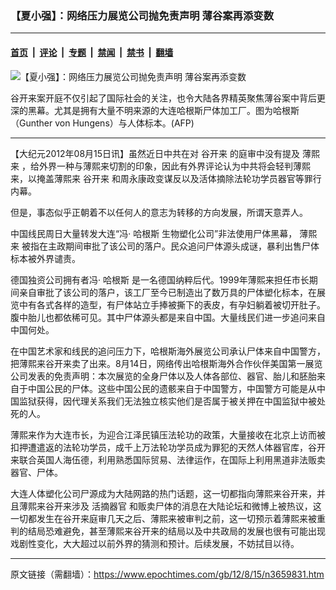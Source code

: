 ### 【夏小强】：网络压力展览公司抛免责声明 薄谷案再添变数

---

#### [首页](../../../..?n3659831) &nbsp;|&nbsp; [评论](../../../../../epoch-comment?n3659831) &nbsp;|&nbsp; [专题](../../../../../epoch-special?n3659831) &nbsp;|&nbsp; [禁闻](../../../../../epoch-news?n3659831) &nbsp;|&nbsp; [禁书](../../../../../books?n3659831) &nbsp;|&nbsp; [翻墙](https://github.com/gfw-breaker/nogfw/blob/master/README.md?n3659831)


<div><img alt="【夏小强】：网络压力展览公司抛免责声明 薄谷案再添变数" class="attachment-djy_600_400 size-djy_600_400 wp-post-image" src="https://i.epochtimes.com/assets/uploads/2012/08/1208150836451497-600x400.jpg"/>
<div class="caption">
 <p>
  谷开来案开庭不仅引起了国际社会的关注，也令大陆各界精英聚焦薄谷案中背后更深的黑幕。尤其是拥有大量不明来源的大连哈根斯尸体加工厂。图为哈根斯（Gunther von Hungens）与人体标本。(AFP)
 </p>
</div></div><hr/><div class="post_content" id="artbody" itemprop="articleBody">
 <!-- article content begin -->
 <p>
  【大纪元2012年08月15日讯】虽然近日中共在对
  <ok href="https://www.epochtimes.com/gb/tag/%E8%B0%B7%E5%BC%80%E6%9D%A5.html">
   谷开来
  </ok>
  的庭审中没有提及
  <ok href="https://www.epochtimes.com/gb/tag/%E8%96%84%E7%86%99%E6%9D%A5.html">
   薄熙来
  </ok>
  ，给外界一种与薄熙来切割的印象，因此有外界评论认为中共将会轻判薄熙来，以掩盖薄熙来
  <ok href="https://www.epochtimes.com/gb/tag/%E8%B0%B7%E5%BC%80%E6%9D%A5.html">
   谷开来
  </ok>
  和周永康政变谋反以及活体摘除法轮功学员器官等罪行内幕。
 </p>
 <p>
  但是，事态似乎正朝着不以任何人的意志为转移的方向发展，所谓天意弄人。
 </p>
 <p>
  中国线民周日大量转发大连“冯·
  <ok href="https://www.epochtimes.com/gb/tag/%E5%93%88%E6%A0%B9%E6%96%AF.html">
   哈根斯
  </ok>
  生物塑化公司”非法使用尸体黑幕，
  <ok href="https://www.epochtimes.com/gb/tag/%E8%96%84%E7%86%99%E6%9D%A5.html">
   薄熙来
  </ok>
  被指在主政期间审批了该公司的落户。民众追问尸体源头成谜，暴利出售尸体标本被外界谴责。
 </p>
 <p>
  德国独资公司拥有者冯·
  <ok href="https://www.epochtimes.com/gb/tag/%E5%93%88%E6%A0%B9%E6%96%AF.html">
   哈根斯
  </ok>
  是一名德国纳粹后代。1999年薄熙来担任市长期间亲自审批了该公司的落户，该工厂至今已制造出了数万具的尸体塑化标本，在展览中有各式各样的造型，有尸体站立手捧被撕下的表皮，有孕妇躺着被切开肚子。腹中胎儿也都依稀可见。其中尸体源头都是来自中国。大量线民们进一步追问来自中国何处。
 </p>
 <p>
  在中国艺术家和线民的追问压力下，哈根斯海外展览公司承认尸体来自中国警方，把薄熙来谷开来卖了出来。8月14日，网络传出哈根斯海外合作伙伴美国第一展览公司发表的免责声明：本次展览的全身尸体以及人体各部位、器官、胎儿和胚胎来自于中国公民的尸体。这些中国公民的遗骸来自于中国警方，中国警方可能是从中国监狱获得，因代理关系我们无法独立核实他们是否属于被关押在中国监狱中被处死的人。
 </p>
 <p>
  薄熙来作为大连市长，为迎合江泽民镇压法轮功的政策，大量接收在北京上访而被扣押遭遣返的法轮功学员，成千上万法轮功学员成为罪犯的天然人体器官库，谷开来联合英国人海伍德，利用熟悉国际贸易、法律运作，在国际上利用黑道非法贩卖器官、尸体。
 </p>
 <p>
  大连人体塑化公司尸源成为大陆网路的热门话题，这一切都指向薄熙来谷开来，并且薄熙来谷开来涉及
  <ok href="https://www.epochtimes.com/gb/tag/%E6%B4%BB%E6%91%98%E5%99%A8%E5%AE%98.html">
   活摘器官
  </ok>
  和贩卖尸体的消息在大陆论坛和微博上被热议，这一切都发生在谷开来庭审几天之后、薄熙来被审判之前，这一切预示着薄熙来被重判的结局恐难避免，甚至薄熙来谷开来的结局以及中共政局的发展也很有可能出现戏剧性变化，大大超过以前外界的猜测和预计。后续发展，不妨拭目以待。
 </p>
 <p>
 </p>
 <!-- article content end -->
 <div id="below_article_ad">
 </div>
</div>


---

原文链接（需翻墙）：https://www.epochtimes.com/gb/12/8/15/n3659831.htm